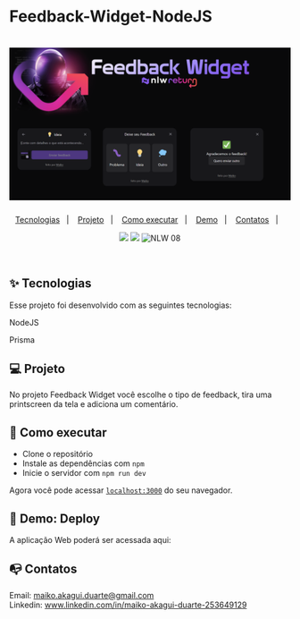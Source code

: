 # Feedback-Widget-NodeJS


<h1 align="center">
  <img alt="Feedback Widget" title="Feedback Widget" src="readme.png" />
</h1>

<p align="center">
  <a href="#-tecnologias">Tecnologias</a>&nbsp;&nbsp;&nbsp;|&nbsp;&nbsp;&nbsp;
  <a href="#-projeto">Projeto</a>&nbsp;&nbsp;&nbsp;|&nbsp;&nbsp;&nbsp;
  <a href="#-como-executar">Como executar</a>&nbsp;&nbsp;&nbsp;|&nbsp;&nbsp;&nbsp;
  <a href="#iphone-demo-deploy">Demo</a>&nbsp;&nbsp;&nbsp;|&nbsp;&nbsp;&nbsp;
    <a href="#mailbox_with_no_mail-contatos">Contatos</a>&nbsp;&nbsp;&nbsp;|&nbsp;&nbsp;&nbsp;
  

</p>

<p align="center">
  <img src="https://img.shields.io/badge/Node-JS-violet">  
<img src="https://img.shields.io/badge/Prisma-DB-violet">





 <img src="https://img.shields.io/badge/NLW-8-violet" alt="NLW 08" />
</p>

<br>


<p align="center">
  
 
</p>


## ✨ Tecnologias

Esse projeto foi desenvolvido com as seguintes tecnologias:

<p>NodeJS</p>
<p>Prisma</p>

## 💻 Projeto

No projeto Feedback Widget você escolhe o tipo de feedback, tira uma printscreen da tela e adiciona um comentário.


## 🚀 Como executar

- Clone o repositório
- Instale as dependências com `npm`
- Inicie o servidor com `npm run dev`

Agora você pode acessar [`localhost:3000`](http://localhost:3000) do seu navegador.

## :iphone: Demo: Deploy

A aplicação Web poderá ser acessada aqui: 


## :mailbox_with_no_mail: Contatos

Email: maiko.akagui.duarte@gmail.com <br>
Linkedin: www.linkedin.com/in/maiko-akagui-duarte-253649129
